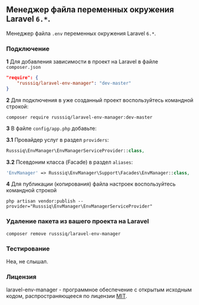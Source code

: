 ## Менеджер файла переменных окружения Laravel `6.*`.

Менеджер файла `.env` переменных окружения Laravel `6.*`.

### Подключение

**1** Для добавления зависимости в проект на Laravel в файле `composer.json`
```json
"require": {
    "russsiq/laravel-env-manager": "dev-master"
}
```

**2** Для подключения в уже созданный проект воспользуйтесь командной строкой:
```console
composer require russsiq/laravel-env-manager:dev-master
```

**3** В файле `config/app.php` добавьте:

**3.1** Провайдер услуг в раздел `providers`:
```php
Russsiq\EnvManager\EnvManagerServiceProvider::class,
```

**3.2** Псевдоним класса (Facade) в раздел `aliases`:
```php
'EnvManager' => Russsiq\EnvManager\Support\Facades\EnvManager::class,
```

**4** Для публикации (копирования) файла настроек воспользуйтесь командной строкой
```console
php artisan vendor:publish --provider="Russsiq\EnvManager\EnvManagerServiceProvider"
```

### Удаление пакета из вашего проекта на Laravel
```console
composer remove russsiq/laravel-env-manager
```

### Тестирование

Неа, не слышал.

### Лицензия

laravel-env-manager - программное обеспечение с открытым исходным кодом, распространяющееся по лицензии [MIT](https://choosealicense.com/licenses/mit/).
